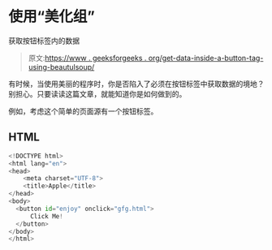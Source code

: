 # 使用“美化组”

获取按钮标签内的数据

> 原文:[https://www . geeksforgeeks . org/get-data-inside-a-button-tag-using-beautulsoup/](https://www.geeksforgeeks.org/get-data-inside-a-button-tag-using-beautifulsoup/)

有时候，当使用美丽的程序时，你是否陷入了必须在按钮标签中获取数据的境地？别担心。只要读读这篇文章，就能知道你是如何做到的。

例如，考虑这个简单的页面源有一个按钮标签。

## HTML

```py
<!DOCTYPE html>
<html lang="en">
<head>
    <meta charset="UTF-8">
    <title>Apple</title>
</head>
<body>
  <button id="enjoy" onclick="gfg.html">
      Click Me!
  </button>
</body>
</html>
```
